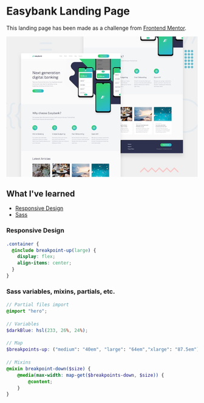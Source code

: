 # Easybank Landing Page

This landing page has been made as a challenge from [Frontend Mentor](https://www.frontendmentor.io/challenges/easybank-landing-page-WaUhkoDN).

![](./preview.jpg)

## What I've learned

* [Responsive Design](https://www.w3schools.com/html/html_responsive.asp)
* [Sass](https://sass-lang.com/)

### Responsive Design

```scss
.container {
  @include breakpoint-up(large) {
    display: flex;
    align-items: center;
  }
}
```

### Sass variables, mixins, partials, etc.

```scss
// Partial files import
@import "hero";

// Variables
$darkBlue: hsl(233, 26%, 24%);

// Map
$breakpoints-up: ("medium": "40em", "large": "64em","xlarge": "87.5em");

// Mixins
@mixin breakpoint-down($size) {
    @media(max-width: map-get($breakpoints-down, $size)) {
        @content;
    }
}
```